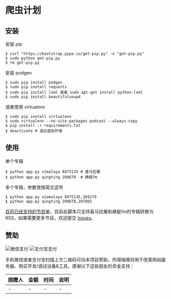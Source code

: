 # 爬虫计划


## 安装

安装 pip

```shell
$ curl "https://bootstrap.pypa.io/get-pip.py" -o "get-pip.py"
$ sudo python get-pip.py
$ rm get-pip.py
```

安装 podgen

```shell
$ sudo pip install podgen
$ sudo pip install requests
$ sudo pip install lxml 或者 sudo apt-get install python-lxml
$ sudo pip install beautifulsoup4
```

或者使用 virtualenv

```shell
$ sudo pip install virtualenv
$ sudo virtualenv --no-site-packages podcast --always-copy
$ pip install -r requirements.txt
$ deactivate # 退出虚拟环境
```

## 使用

单个专辑

```shell
$ python app.py ximalaya 8475135 # 喜马拉雅
$ python app.py qingting 209678  # 蜻蜓fm
```

多个专辑，参数使用英文逗号

```shell
$ python app.py xiamalaya 8475135,269179
$ python app.py qingting 209678,207865
```

[目前已经支持的节目单](https://github.com/forecho/Quicksilver/wiki/%E7%9B%AE%E5%89%8D%E5%B7%B2%E7%BB%8F%E6%94%AF%E6%8C%81%E7%9A%84%E8%8A%82%E7%9B%AE%E5%88%97%E8%A1%A8)，目前此脚本只支持喜马拉雅和蜻蜓fm的专辑转换为 RSS，如果需要更多节目，欢迎提交 [Issues](https://github.com/forecho/Quicksilver/issues)。


## 赞助

![微信支付](https://raw.githubusercontent.com/iiYii/getyii/master/wechat-pay.png)
![支付宝支付](https://raw.githubusercontent.com/iiYii/getyii/master/ali-pay.png)

手机微信或者支付宝扫描上方二维码可向本项目赞助，所得捐赠将用于改善网站服务器、购买开发/调试设备&工具。感谢以下这些朋友的资金支持：


捐赠人    | 金额 | 时间 | 说明
-------|------|------ | ------
-  | -  | - | -